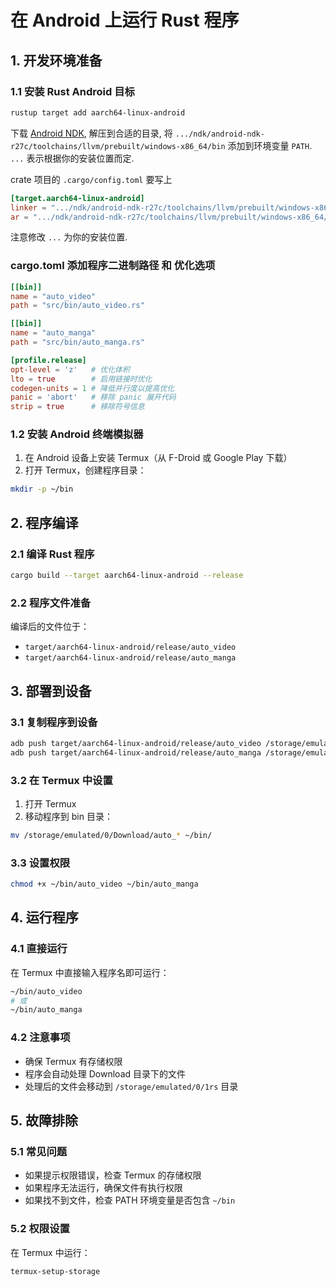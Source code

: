 # 在 Android 上运行 Rust 程序

## 1. 开发环境准备

### 1.1 安装 Rust Android 目标

```bash
rustup target add aarch64-linux-android
```

下载 [Android NDK][def], 解压到合适的目录, 将 
`.../ndk/android-ndk-r27c/toolchains/llvm/prebuilt/windows-x86_64/bin` 添加到环境变量 `PATH`.
`...` 表示根据你的安装位置而定.

crate 项目的 `.cargo/config.toml` 要写上

```toml
[target.aarch64-linux-android]
linker = ".../ndk/android-ndk-r27c/toolchains/llvm/prebuilt/windows-x86_64/bin/aarch64-linux-android35-clang.cmd"
ar = ".../ndk/android-ndk-r27c/toolchains/llvm/prebuilt/windows-x86_64/bin/llvm-ar.exe"
```

注意修改 `...` 为你的安装位置.

### cargo.toml 添加程序二进制路径 和 优化选项

```toml
[[bin]]
name = "auto_video"
path = "src/bin/auto_video.rs"

[[bin]]
name = "auto_manga"
path = "src/bin/auto_manga.rs"

[profile.release]
opt-level = 'z'   # 优化体积
lto = true        # 启用链接时优化
codegen-units = 1 # 降低并行度以提高优化
panic = 'abort'   # 移除 panic 展开代码
strip = true      # 移除符号信息
```

### 1.2 安装 Android 终端模拟器

1. 在 Android 设备上安装 Termux（从 F-Droid 或 Google Play 下载）
2. 打开 Termux，创建程序目录：
```bash
mkdir -p ~/bin
```

## 2. 程序编译

### 2.1 编译 Rust 程序

```bash
cargo build --target aarch64-linux-android --release
```

### 2.2 程序文件准备

编译后的文件位于：
- `target/aarch64-linux-android/release/auto_video`
- `target/aarch64-linux-android/release/auto_manga`

## 3. 部署到设备

### 3.1 复制程序到设备

```bash
adb push target/aarch64-linux-android/release/auto_video /storage/emulated/0/Download/
adb push target/aarch64-linux-android/release/auto_manga /storage/emulated/0/Download/
```

### 3.2 在 Termux 中设置

1. 打开 Termux
2. 移动程序到 bin 目录：
```bash
mv /storage/emulated/0/Download/auto_* ~/bin/
```

### 3.3 设置权限

```bash
chmod +x ~/bin/auto_video ~/bin/auto_manga
```

## 4. 运行程序

### 4.1 直接运行

在 Termux 中直接输入程序名即可运行：

```bash
~/bin/auto_video
# 或
~/bin/auto_manga
```

### 4.2 注意事项

- 确保 Termux 有存储权限
- 程序会自动处理 Download 目录下的文件
- 处理后的文件会移动到 `/storage/emulated/0/1rs` 目录

## 5. 故障排除

### 5.1 常见问题

- 如果提示权限错误，检查 Termux 的存储权限
- 如果程序无法运行，确保文件有执行权限
- 如果找不到文件，检查 PATH 环境变量是否包含 `~/bin`

### 5.2 权限设置

在 Termux 中运行：
```bash
termux-setup-storage
```

[def]: https://developer.android.google.cn/ndk/downloads?hl=zh-cn